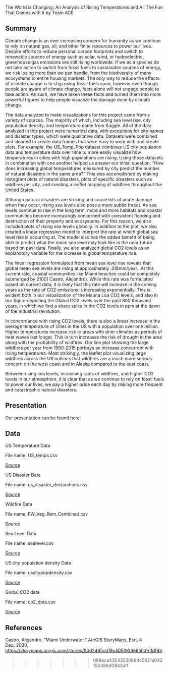 
The World is Changing: An Analysis of Rising Temperatures and All The Fun That Comes with It
by Team ACE

## Summary

Climate change is an ever increasing concern for humanity as we continue to rely on natural gas, oil, and other finite resources to power our lives. Despite efforts to reduce personal carbon footprints and switch to renewable sources of energy such as solar, wind, or hydroelectric, greenhouse gas emissions are still rising worldwide. If we as a species do not take action to switch from fossil fuels to sustainable sources of energy, we risk losing more than we can handle, from the biodiversity of many ecosystems to entire housing markets. The only way to reduce the effects of climate change is to stop using fossil fuels soon, however even though people are aware of climate change, facts alone will not engage people to take action. As such, we have taken these facts and turned them into more powerful figures to help people visualize the damage done by climate change. 

   The data analyzed to make visualizations for this project came from a variety of sources. The majority of which, including sea level rise, city population density, and temperature came from Kaggle. All of the data analyzed in this project were numerical data, with exceptions for city names and disaster types, which were qualitative data. Datasets were combined and cleaned to create data frames that were easy to work with and create plots. For example, the US_Temp_Pop dataset combines US city population data and temperature data over time to more easily visualize how temperatures in cities with high populations  are rising. Using these datasets in combination with one another helped us answer our initial question, “How does increasing global temperatures measured by city predict the number of natural disasters in the same area?” This was accomplished by making histogram plots of natural disasters, plots of specific disasters such as wildfires per city, and creating a leaflet mapping of wildfires throughout the United States. 
  
  Although natural disasters are striking and cause lots of acute damage when they occur, rising sea levels also pose a more subtle threat. As sea levels continue to rise in the long term, more and more habitats and coastal communities become increasingly concerned with consistent flooding and destruction of their property and ecosystems. For this reason, we also included plots of rising sea levels globally. In addition to the plot, we also created a linear regression model to interpret the rate at which global sea level rise is occurring at. The model also has the added benefit of being able to predict what the mean sea level may look like in the near future based on past data. Finally, we also analyzed global CO2 levels as an explanatory variable for the increase in global temperature rise.  
  
  The linear regression formulated from mean sea level rise reveals that global mean sea levels are rising at approximately .318mm/year.. At this current rate, coastal communities like Miami beaches could be completely submerged by 2100( Castro, Alejandro).  While this rate was formulated based on current data, it is likely that this rate will increase in the coming years as the rate of CO2 emissions is increasing exponentially. This is evident both in our visualization of the Mauna Loa CO2 levels, and also in our figure depicting the Global CO2 levels over the past 800 thousand years, in which we find a sharp spike in the CO2 levels in ppm at the dawn of the industrial revolution. 
 	
   In concordance with rising CO2 levels, there is also a linear increase in the average temperature of cities in the US with a population over one million. Higher temperatures increase risk to areas with drier climates as periods of heat waves last longer. This in turn increases the risk of drought in the area along with the probability of wildfires. Our line plot showing the large wildfires per year from 1990-2015 portrays an increase concurrent with rising temperatures. Most strikingly, the leaflet plot visualizing large wildfires across the US outlines that wildfires are a much more serious concern on the west coast and in Alaska compared to the east coast. 

   Between rising sea levels, increasing rates of wildfires, and higher CO2 levels in our atmosphere, it is clear that as we continue to rely on fossil fuels to power our lives, we pay a higher price each day by risking more frequent and catastrophic natural disasters. 


## Presentation

Our presentation can be found [here](presentation/presentation.html).

## Data

US Temperature Data

File name: US_temps.csv

[Source](https://www.kaggle.com/berkeleyearth/climate-change-earth-surface-temperature-data)

US Disaster Data

File name: us_disaster_declarations.csv

[Source](https://www.kaggle.com/headsortails/us-natural-disaster-declarations/version/72)

Wildfire Data

File name: FW_Veg_Rem_Combined.csv

[Source](https://www.kaggle.com/capcloudcoder/us-wildfire-data-plus-other-attributes)

Sea Level Data

File name: sealevel.csv

[Source](https://www.kaggle.com/kkhandekar/global-sea-level-1993-2021)

US city population density Data

File name: uscitypopdensity.csv

[Source](https://www.kaggle.com/mmcgurr/us-city-population-densities)

Global CO2 data

File name: co2_data.csv

[Source](https://keelingcurve.ucsd.edu/permissions-and-data-sources/)

## References

Castro, Alejandro. “Miami Underwater.” ArcGIS StoryMaps, Esri, 4
Dec. 2020,
<https://storymaps.arcgis.com/stories/80d2465cd19c405f933e9afcfe1fdf83>.
>>>>>>> 088eca43543230884c5831a04215049640943aff
